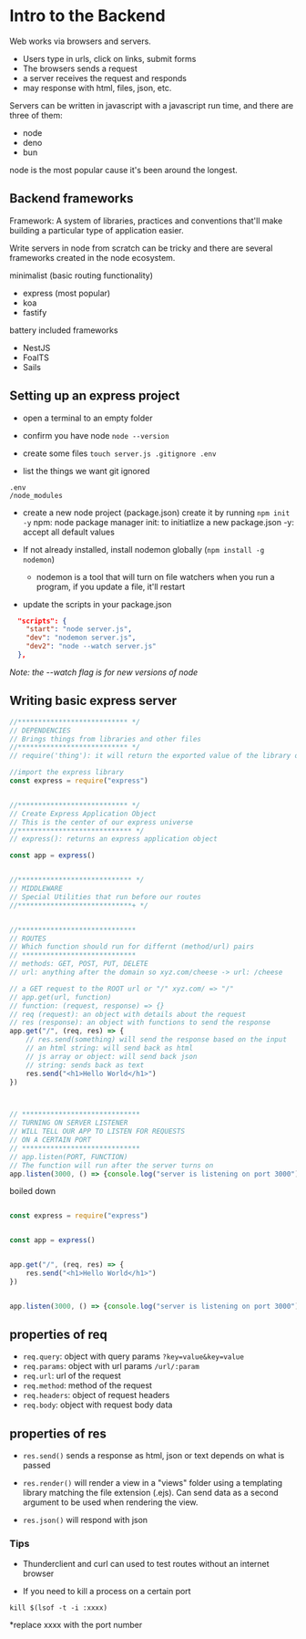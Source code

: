 # Intro to the Backend

Web works via browsers and servers.

- Users type in urls, click on links, submit forms
- The browsers sends a request
- a server receives the request and responds
- may response with html, files, json, etc.

Servers can be written in javascript with a javascript run time, and there are three of them:

- node
- deno
- bun

node is the most popular cause it's been around the longest.

## Backend frameworks

Framework: A system of libraries, practices and conventions that'll make building a particular type of application easier.

Write servers in node from scratch can be tricky and there are several frameworks created in the node ecosystem.

minimalist (basic routing functionality)
- express (most popular)
- koa
- fastify

battery included frameworks
- NestJS
- FoalTS
- Sails

## Setting up an express project

- open a terminal to an empty folder

- confirm you have node `node --version`

- create some files `touch server.js .gitignore .env`

- list the things we want git ignored

```
.env
/node_modules
```

- create a new node project (package.json) create it by running `npm init -y`
    npm: node package manager
    init: to initiatlize a new package.json
    -y: accept all default values

- If not already installed, install nodemon globally (`npm install -g nodemon`)
    - nodemon is a tool that will turn on file watchers when you run a program, if you update a file, it'll restart

- update the scripts in your package.json

```json
  "scripts": {
    "start": "node server.js",
    "dev": "nodemon server.js",
    "dev2": "node --watch server.js"
  },
```

_Note: the --watch flag is for new versions of node_

## Writing basic express server

```js
//*************************** */
// DEPENDENCIES
// Brings things from libraries and other files
//*************************** */
// require('thing'): it will return the exported value of the library or file we specify

//import the express library
const express = require("express")


//*************************** */
// Create Express Application Object
// This is the center of our express universe
//**************************** */
// express(): returns an express application object

const app = express()


//**************************** */
// MIDDLEWARE
// Special Utilities that run before our routes
//****************************+ */


//*****************************
// ROUTES
// Which function should run for differnt (method/url) pairs
// ****************************
// methods: GET, POST, PUT, DELETE
// url: anything after the domain so xyz.com/cheese -> url: /cheese

// a GET request to the ROOT url or "/" xyz.com/ => "/"
// app.get(url, function)
// function: (request, response) => {}
// req (request): an object with details about the request
// res (response): an object with functions to send the response
app.get("/", (req, res) => {
    // res.send(something) will send the response based on the input
    // an html string: will send back as html
    // js array or object: will send back json
    // string: sends back as text
    res.send("<h1>Hello World</h1>")
})



// *****************************
// TURNING ON SERVER LISTENER
// WILL TELL OUR APP TO LISTEN FOR REQUESTS
// ON A CERTAIN PORT
// *****************************
// app.listen(PORT, FUNCTION)
// The function will run after the server turns on
app.listen(3000, () => {console.log("server is listening on port 3000")})
```

boiled down

```js

const express = require("express")


const app = express()


app.get("/", (req, res) => {
    res.send("<h1>Hello World</h1>")
})


app.listen(3000, () => {console.log("server is listening on port 3000")})
```

## properties of req

- `req.query`: object with query params `?key=value&key=value`
- `req.params`: object with url params `/url/:param`
- `req.url`: url of the request
- `req.method`: method of the request
- `req.headers`: object of request headers
- `req.body`: object with request body data

## properties of res

- `res.send()` sends a response as html, json or text depends on what is passed

- `res.render()` will render a view in a "views" folder using a templating library matching the file extension (.ejs). Can send data as a second argument to be used when rendering the view.

- `res.json()` will respond with json


### Tips

- Thunderclient and curl can used to test routes without an internet browser

- If you need to kill a process on a certain port

```
kill $(lsof -t -i :xxxx)
```
*replace xxxx with the port number